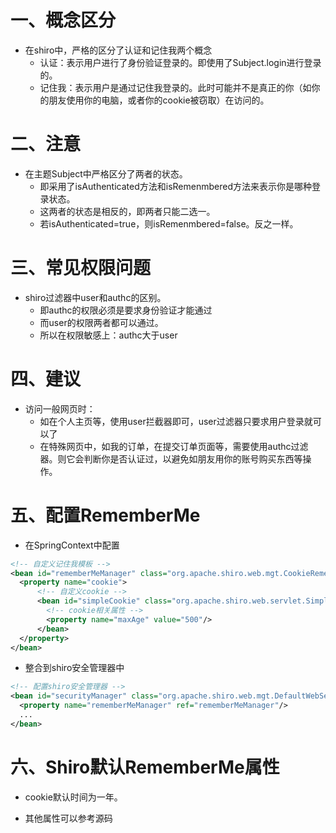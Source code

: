 # 一、概念区分

- 在shiro中，严格的区分了认证和记住我两个概念
    - 认证：表示用户进行了身份验证登录的。即使用了Subject.login进行登录的。
    - 记住我：表示用户是通过记住我登录的。此时可能并不是真正的你（如你的朋友使用你的电脑，或者你的cookie被窃取）在访问的。

# 二、注意

- 在主题Subject中严格区分了两者的状态。
    - 即采用了isAuthenticated方法和isRemenmbered方法来表示你是哪种登录状态。
    - 这两者的状态是相反的，即两者只能二选一。
    - 若isAuthenticated=true，则isRemenmbered=false。反之一样。

# 三、常见权限问题

- shiro过滤器中user和authc的区别。
    - 即authc的权限必须是要求身份验证才能通过
    - 而user的权限两者都可以通过。
    - 所以在权限敏感上：authc大于user

# 四、建议

- 访问一般网页时：
    - 如在个人主页等，使用user拦截器即可，user过滤器只要求用户登录就可以了
    - 在特殊网页中，如我的订单，在提交订单页面等，需要使用authc过滤器。则它会判断你是否认证过，以避免如朋友用你的账号购买东西等操作。

# 五、配置RememberMe

- 在SpringContext中配置

```xml
<!-- 自定义记住我模板 -->
<bean id="rememberMeManager" class="org.apache.shiro.web.mgt.CookieRememberMeManager">
  <property name="cookie">
      <!-- 自定义cookie -->
      <bean id="simpleCookie" class="org.apache.shiro.web.servlet.SimpleCookie">
        <!-- cookie相关属性 -->
        <property name="maxAge" value="500"/>
      </bean>
  </property>
</bean>
```
- 整合到shiro安全管理器中

```xml
<!-- 配置shiro安全管理器 -->
<bean id="securityManager" class="org.apache.shiro.web.mgt.DefaultWebSecurityManager">
  <property name="rememberMeManager" ref="rememberMeManager"/>
  ...
</bean>
```


# 六、Shiro默认RememberMe属性

- cookie默认时间为一年。

- 其他属性可以参考源码


 

 

 

 

 

 